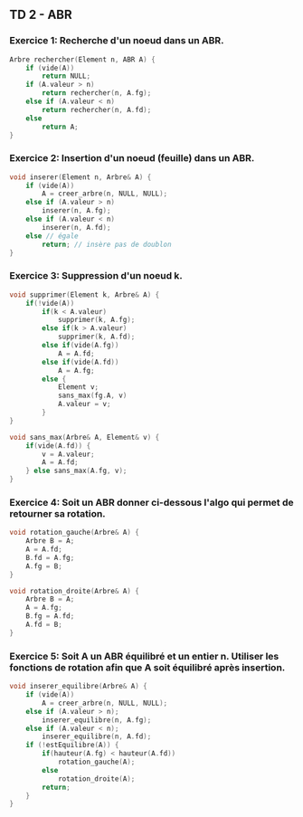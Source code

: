 ## TD 2 - ABR

### Exercice 1: Recherche d'un noeud dans un ABR.

``` c++
Arbre rechercher(Element n, ABR A) {
	if (vide(A))
		return NULL;
	if (A.valeur > n)
		return rechercher(n, A.fg);
	else if (A.valeur < n)
		return rechercher(n, A.fd);
	else
		return A;
}
```

### Exercice 2: Insertion d'un noeud (feuille) dans un ABR.

``` c++
void inserer(Element n, Arbre& A) {
	if (vide(A))
		A = creer_arbre(n, NULL, NULL);
	else if (A.valeur > n)
		inserer(n, A.fg);
	else if (A.valeur < n)
		inserer(n, A.fd);
	else // égale
		return; // insère pas de doublon
}
```

### Exercice 3: Suppression d'un noeud k.

``` c++
void supprimer(Element k, Arbre& A) {
	if(!vide(A))
		if(k < A.valeur)
			supprimer(k, A.fg);
		else if(k > A.valeur)
			supprimer(k, A.fd);
		else if(vide(A.fg))
			A = A.fd;
		else if(vide(A.fd))
			A = A.fg;
		else {
			Element v;
			sans_max(fg.A, v)
			A.valeur = v;
		}
}

void sans_max(Arbre& A, Element& v) {
	if(vide(A.fd)) {
		v = A.valeur;
		A = A.fd;
	} else sans_max(A.fg, v);
}
```

### Exercice 4: Soit un ABR donner ci-dessous l'algo qui permet de retourner sa rotation.

``` c++
void rotation_gauche(Arbre& A) {
	Arbre B = A;
	A = A.fd;
	B.fd = A.fg;
	A.fg = B;
}

void rotation_droite(Arbre& A) {
	Arbre B = A;
	A = A.fg;
	B.fg = A.fd;
	A.fd = B;
}
```

### Exercice 5: Soit A un ABR équilibré et un entier n. Utiliser les fonctions de rotation afin que A soit équilibré après insertion.

``` c++
void inserer_equilibre(Arbre& A) {
	if (vide(A))
		A = creer_arbre(n, NULL, NULL);
	else if (A.valeur > n);
		inserer_equilibre(n, A.fg);
	else if (A.valeur < n);
		inserer_equilibre(n, A.fd);
	if (!estEquilibre(A)) {
		if(hauteur(A.fg) < hauteur(A.fd))
			rotation_gauche(A);
		else
			rotation_droite(A);
		return;
	}
}
```
